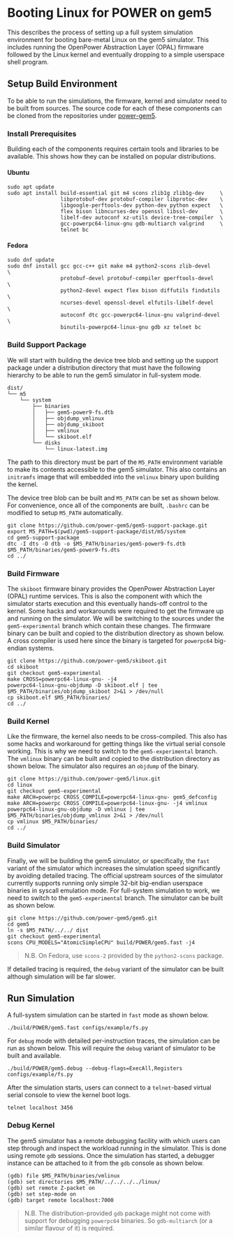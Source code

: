 # Booting Linux for POWER on gem5

This describes the process of setting up a full system simulation environment
for booting bare-metal Linux on the gem5 simulator. This includes running the
OpenPower Abstraction Layer (OPAL) firmware followed by the Linux kernel and
eventually dropping to a simple userspace shell program.

## Setup Build Environment

To be able to run the simulations, the firmware, kernel and simulator need to
be built from sources. The source code for each of these components can be
cloned from the repositories under [power-gem5](https://github.com/power-gem5).

### Install Prerequisites

Building each of the components requires certain tools and libraries to be
available. This shows how they can be installed on popular distributions.

#### Ubuntu

```
sudo apt update
sudo apt install build-essential git m4 scons zlib1g zlib1g-dev     \
                 libprotobuf-dev protobuf-compiler libprotoc-dev    \
                 libgoogle-perftools-dev python-dev python expect   \
                 flex bison libncurses-dev openssl libssl-dev       \
                 libelf-dev autoconf xz-utils device-tree-compiler  \
                 gcc-powerpc64-linux-gnu gdb-multiarch valgrind     \
                 telnet bc
```

#### Fedora

```
sudo dnf update
sudo dnf install gcc gcc-c++ git make m4 python2-scons zlib-devel     \
                 protobuf-devel protobuf-compiler gperftools-devel    \
                 python2-devel expect flex bison diffutils findutils  \
                 ncurses-devel openssl-devel elfutils-libelf-devel    \
                 autoconf dtc gcc-powerpc64-linux-gnu valgrind-devel  \
                 binutils-powerpc64-linux-gnu gdb xz telnet bc
```

### Build Support Package

We will start with building the device tree blob and setting up the support
package under a distribution directory that must have the following hierarchy
to be able to run the gem5 simulator in full-system mode.

```
dist/
└── m5
    └── system
        ├── binaries
        │   ├── gem5-power9-fs.dtb
        │   ├── objdump_vmlinux
        │   ├── objdump_skiboot
        │   ├── vmlinux
        │   └── skiboot.elf
        └── disks
            └── linux-latest.img
```

The path to this directory must be part of the `M5_PATH` environment variable
to make its contents accessible to the gem5 simulator. This also contains an
`initramfs` image that will embedded into the `vmlinux` binary upon building
the kernel.

The device tree blob can be built and `M5_PATH` can be set as shown below.
For convenience, once all of the components are built, `.bashrc` can be
modified to setup `M5_PATH` automatically.

```
git clone https://github.com/power-gem5/gem5-support-package.git
export M5_PATH=$(pwd)/gem5-support-package/dist/m5/system
cd gem5-support-package
dtc -I dts -O dtb -o $M5_PATH/binaries/gem5-power9-fs.dtb $M5_PATH/binaries/gem5-power9-fs.dts
cd ../
```

### Build Firmware

The `skiboot` firmware binary provides the OpenPower Abstraction Layer (OPAL)
runtime services. This is also the component with which the simulator starts
execution and this eventually hands-off control to the kernel. Some hacks and
workarounds were required to get the firmware up and running on the simulator.
We will be switching to the sources under the `gem5-experimental` branch which
contain these changes. The firmware binary can be built and copied to the
distribution directory as shown below. A cross compiler is used here since the
binary is targeted for `powerpc64` big-endian systems.

```
git clone https://github.com/power-gem5/skiboot.git
cd skiboot
git checkout gem5-experimental
make CROSS=powerpc64-linux-gnu- -j4
powerpc64-linux-gnu-objdump -D skiboot.elf | tee $M5_PATH/binaries/objdump_skiboot 2>&1 > /dev/null
cp skiboot.elf $M5_PATH/binaries/
cd ../
```

### Build Kernel

Like the firmware, the kernel also needs to be cross-compiled. This also has
some hacks and workaround for getting things like the virtual serial console
working. This is why we need to switch to the `gem5-experimental` branch.
The `vmlinux` binary can be built and copied to the distribution directory as
shown below. The simulator also requires an `objdump` of the binary.

```
git clone https://github.com/power-gem5/linux.git
cd linux
git checkout gem5-experimental
make ARCH=powerpc CROSS_COMPILE=powerpc64-linux-gnu- gem5_defconfig
make ARCH=powerpc CROSS_COMPILE=powerpc64-linux-gnu- -j4 vmlinux
powerpc64-linux-gnu-objdump -D vmlinux | tee $M5_PATH/binaries/objdump_vmlinux 2>&1 > /dev/null
cp vmlinux $M5_PATH/binaries/
cd ../
```

### Build Simulator

Finally, we will be building the gem5 simulator, or specifically, the `fast`
variant of the simulator which increases the simulation speed significantly
by avoiding detailed tracing. The official upstream sources of the simulator
currently supports running only simple 32-bit big-endian userspace binaries
in syscall emulation mode. For full-system simulation to work, we need to
switch to the `gem5-experimental` branch. The simulator can be built as shown
below.

```
git clone https://github.com/power-gem5/gem5.git
cd gem5
ln -s $M5_PATH/../../ dist
git checkout gem5-experimental
scons CPU_MODELS="AtomicSimpleCPU" build/POWER/gem5.fast -j4
```

> N.B. On Fedora, use `scons-2` provided by the `python2-scons` package.

If detailed tracing is required, the `debug` variant of the simulator can be
built although simulation will be far slower.

## Run Simulation

A full-system simulation can be started in `fast` mode as shown below.

```
./build/POWER/gem5.fast configs/example/fs.py
```

For `debug` mode with detailed per-instruction traces, the simulation can be
run as shown below. This will require the `debug` variant of simulator to be
built and available.

```
./build/POWER/gem5.debug --debug-flags=ExecAll,Registers configs/example/fs.py
```

After the simulation starts, users can connect to a `telnet`-based virtual
serial console to view the kernel boot logs.

```
telnet localhost 3456
```

### Debug Kernel

The gem5 simulator has a remote debugging facility with which users can step
through and inspect the workload running in the simulator. This is done using
remote `gdb` sessions. Once the simulation has started, a debugger instance
can be attached to it from the `gdb` console as shown below.

```
(gdb) file $M5_PATH/binaries/vmlinux
(gdb) set directories $M5_PATH/../../../../linux/
(gdb) set remote Z-packet on
(gdb) set step-mode on
(gdb) target remote localhost:7000
```

> N.B. The distribution-provided `gdb` package might not come with support
  for debugging `powerpc64` binaries. So `gdb-multiarch` (or a similar
  flavour of it) is required.
